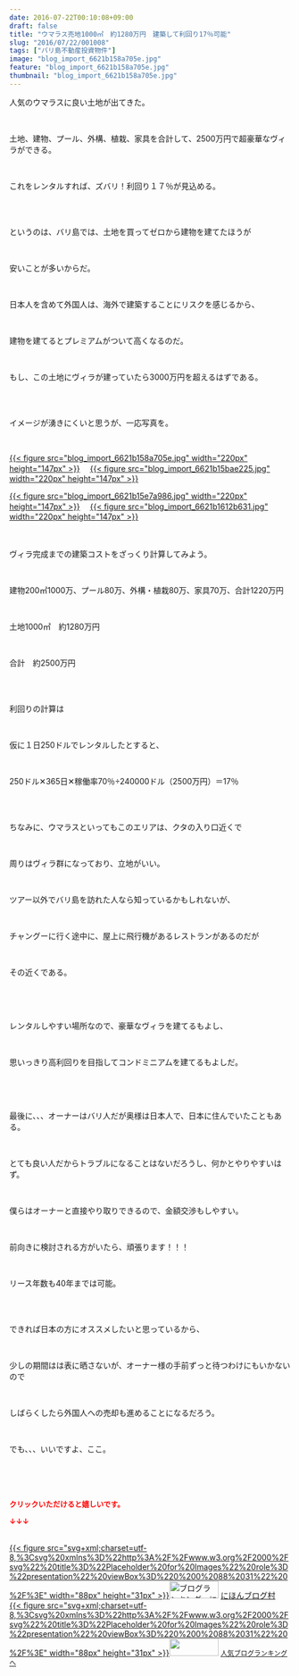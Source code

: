 ```yaml
---
date: 2016-07-22T00:10:08+09:00
draft: false
title: "ウマラス売地1000㎡　約1280万円　建築して利回り17％可能"
slug: "2016/07/22/001008"
tags: ["バリ島不動産投資物件"]
image: "blog_import_6621b158a705e.jpg"
feature: "blog_import_6621b158a705e.jpg"
thumbnail: "blog_import_6621b158a705e.jpg"
---
```

<p>人気のウマラスに良い土地が出てきた。</p><br/><p>土地、建物、プール、外構、植栽、家具を合計して、2500万円で超豪華なヴィラができる。</p><br/><p>これをレンタルすれば、ズバリ！利回り１７％が見込める。</p><br/><p><br/>というのは、バリ島では、土地を買ってゼロから建物を建てたほうが</p><br/><p>安いことが多いからだ。</p><br/><p>日本人を含めて外国人は、海外で建築することにリスクを感じるから、</p><br/><p>建物を建てるとプレミアムがついて高くなるのだ。</p><br/><p>もし、この土地にヴィラが建っていたら3000万円を超えるはずである。</p><br/><br/><p>イメージが湧きにくいと思うが、一応写真を。</p><br/><p><a href="blog_import_6621b15a2fd2a.jpg">{{< figure src="blog_import_6621b158a705e.jpg" width="220px" height="147px" >}}</a> 　<a href="blog_import_6621b15d03ea4.jpg">{{< figure src="blog_import_6621b15bae225.jpg" width="220px" height="147px" >}}</a> </p><p><a href="blog_import_6621b15fd1552.jpg">{{< figure src="blog_import_6621b15e7a986.jpg" width="220px" height="147px" >}}</a> 　<a href="blog_import_6621b162790d1.jpg">{{< figure src="blog_import_6621b1612b631.jpg" width="220px" height="147px" >}}</a> <br/><br/><br/></p><p>ヴィラ完成までの建築コストをざっくり計算してみよう。</p><br/><p>建物200㎡1000万、プール80万、外構・植栽80万、家具70万、合計1220万円</p><br/><p>土地1000㎡　約1280万円</p><br/><p>合計　約2500万円</p><br/><p><br/>利回りの計算は</p><br/><p>仮に１日250ドルでレンタルしたとすると、</p><br/><p>250ドル✕365日✕稼働率70％÷240000ドル（2500万円）＝17％</p><br/><p><br/>ちなみに、ウマラスといってもこのエリアは、クタの入り口近くで</p><br/><p>周りはヴィラ群になっており、立地がいい。</p><br/><p>ツアー以外でバリ島を訪れた人なら知っているかもしれないが、</p><br/><p>チャングーに行く途中に、屋上に飛行機があるレストランがあるのだが</p><br/><p>その近くである。</p><p><br/></p><br/><p>レンタルしやすい場所なので、豪華なヴィラを建てるもよし、</p><br/><p>思いっきり高利回りを目指してコンドミニアムを建てるもよしだ。</p><p><br/></p><br/><p>最後に、、、オーナーはバリ人だが奥様は日本人で、日本に住んでいたこともある。</p><br/><p>とても良い人だからトラブルになることはないだろうし、何かとやりやすいはず。</p><br/><p>僕らはオーナーと直接やり取りできるので、金額交渉もしやすい。</p><br/><p>前向きに検討される方がいたら、頑張ります！！！</p><br/><p>リース年数も40年までは可能。</p><br/><br/><p>できれば日本の方にオススメしたいと思っているから、</p><br/><p>少しの期間はは表に晒さないが、オーナー様の手前ずっと待つわけにもいかないので</p><br/><p>しばらくしたら外国人への売却も進めることになるだろう。</p><br/><p>でも、、、いいですよ、ここ。</p><br/><br/><br/><p><font color="#ff0000" size="2"><strong>クリックいただけると嬉しいです。<br/></strong></font></p><p><font color="#ff0000" size="2"><strong>↓↓↓</strong></font></p><p><br/><a href="http://www.blogmura.com/ranking.html" target="_blank">{{< figure src="svg+xml;charset=utf-8,%3Csvg%20xmlns%3D%22http%3A%2F%2Fwww.w3.org%2F2000%2Fsvg%22%20title%3D%22Placeholder%20for%20Images%22%20role%3D%22presentation%22%20viewBox%3D%220%200%2088%2031%22%20%2F%3E" width="88px" height="31px" >}}<noscript><img border="0" alt="ブログランキング・にほんブログ村へ" src="https://img-proxy.blog-video.jp/images?url=http%3A%2F%2Fwww.blogmura.com%2Fimg%2Fwww88_31.gif" width="88" height="31"></noscript></a> <a href="http://www.blogmura.com/ranking.html" target="_blank">にほんブログ村</a> <br/><a title="人気ブログランキングへ" href="link.php?1804582">{{< figure src="svg+xml;charset=utf-8,%3Csvg%20xmlns%3D%22http%3A%2F%2Fwww.w3.org%2F2000%2Fsvg%22%20title%3D%22Placeholder%20for%20Images%22%20role%3D%22presentation%22%20viewBox%3D%220%200%2088%2031%22%20%2F%3E" width="88px" height="31px" >}}<noscript><img border="0" src="https://blog.with2.net/img/banner/banner_22.gif" width="88" height="31"></noscript></a> <a style="FONT-SIZE: 12px" href="link.php?1804582">人気ブログランキングへ</a> </p>

